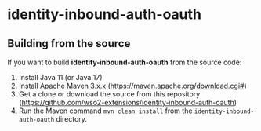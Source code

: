 # identity-inbound-auth-oauth

## Building from the source

If you want to build **identity-inbound-auth-oauth** from the source code:

1. Install Java 11 (or Java 17)
2. Install Apache Maven 3.x.x (https://maven.apache.org/download.cgi#)
3. Get a clone or download the source from this repository (https://github.com/wso2-extensions/identity-inbound-auth-oauth)
4. Run the Maven command ``mvn clean install`` from the ``identity-inbound-auth-oauth`` directory.